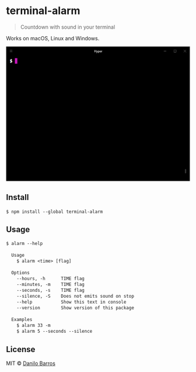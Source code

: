 # terminal-alarm

> Countdown with sound in your terminal

Works on macOS, Linux and Windows.

<p align="center"><img src="/media/demo.gif"></p>

## Install

```
$ npm install --global terminal-alarm
```

## Usage

```
$ alarm --help

  Usage
    $ alarm <time> [flag]

  Options
    --hours, -h      TIME flag
    --minutes, -m    TIME flag
    --seconds, -s    TIME flag
    --silence, -S    Does not emits sound on stop
    --help           Show this text in console
    --version        Show version of this package

  Examples
    $ alarm 33 -m
    $ alarm 5 --seconds --silence
```

## License

MIT © [Danilo Barros](https://danilobjr.mit-license.org/)
